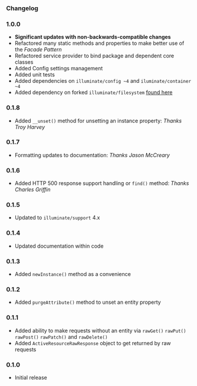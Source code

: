 ### Changelog

### 1.0.0
- **Significant updates with non-backwards-compatible changes**
- Refactored many static methods and properties to make better use of the _Facade Pattern_
- Refactored service provider to bind package and dependent core classes
- Added Config settings management
- Added unit tests
- Added dependencies on `illuminate/config ~4` and `iluminate/container ~4`
- Added dependency on forked `illuminate/filesystem` [found here](https://github.com/brianwebb01/filesystem)

### 0.1.8

- Added `__unset()` method for unsetting an instance property: _Thanks Troy Harvey_

### 0.1.7

- Formatting updates to documentation: _Thanks Jason McCreary_

### 0.1.6

- Added HTTP 500 response support handling or `find()` method: _Thanks Charles Griffin_

### 0.1.5

- Updated to `illuminate/support` 4.x

### 0.1.4

- Updated documentation within code

### 0.1.3

- Added `newInstance()` method as a convenience

### 0.1.2

- Added `purgeAttribute()` method to unset an entity property

### 0.1.1

- Added ability to make requests without an entity via `rawGet()` `rawPut()` `rawPost()` `rawPatch()` and `rawDelete()`
- Added `ActiveResourceRawResponse` object to get returned by raw requests

### 0.1.0

- Initial release
